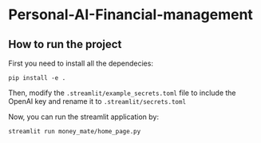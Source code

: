 # Personal-AI-Financial-management


## How to run the project

First you need to install all the dependecies:
```
pip install -e .
```

Then, modify the `.streamlit/example_secrets.toml` file to include the OpenAI key and rename it to `.streamlit/secrets.toml`

Now, you can run the streamlit application by:
```
streamlit run money_mate/home_page.py
```
